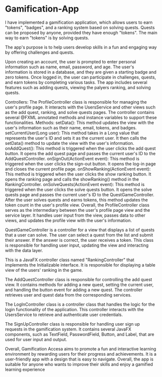 # Gamification-App
I have implemented a gamification application, which allows users to earn "tokens", "badges", and a ranking system based on solving quests. Quests can be proposed by anyone, provided they have enough "tokens". The main way to earn "tokens" is by solving quests.

The app's purpose is to help users develop skills in a fun and engaging way by offering challenges and quests.

Upon creating an account, the user is prompted to enter personal information such as name, email, password, and age. The user's information is stored in a database, and they are given a starting badge and zero tokens. Once logged in, the user can participate in challenges, quests, and earn tokens by completing various tasks.
The app includes several features such as adding quests, viewing the palyers ranking, and solving quests. 

Controllers:
The ProfileController class is responsible for managing the user's profile page. It interacts with the UsersService and other views such as the add quest, ranking, and solve quests pages. The controller contains several @FXML annotated methods and instance variables to support these functionalities.
Methods:
setData(): This method updates the view with the user's information such as their name, email, tokens, and badges.
setCurrentUser(Long user): This method takes in a Long value that represents the user's ID and sets it as the current user. It then calls the setData() method to update the view with the user's information.
onAddQuest(): This method is triggered when the user clicks the add quest button. It opens the add quest page and passes the current user's ID to the AddQuestController.
onSignOut(ActionEvent event): This method is triggered when the user clicks the sign-out button. It opens the log-in page and closes the current profile page.
onShowRanking(ActionEvent event): This method is triggered when the user clicks the show ranking button. It opens the ranking page and calls the showRanking() method in the RankingController.
onSolveQuests(ActionEvent event): This method is triggered when the user clicks the solve quests button. It opens the solve quests page and passes the current user's ID to the QuestGameController. After the user solves quests and earns tokens, this method updates the token count in the user's profile view.
Overall, the ProfileController class serves as the intermediary between the user's profile page view and the service layer. It handles user input from the view, passes data to other views, and updates the profile view with the user's information.

QuestGameController is a controller for a view that displays a list of quests that a user can solve. The user can select a quest from the list and submit their answer. If the answer is correct, the user receives a token. This class is responsible for handling user input, updating the view and interacting with the data layer.

This is a JavaFX controller class named "RankingController" that implements the Initializable interface. It is responsible for displaying a table view of the users' ranking in the game.

The AddQuestController class is responsible for controlling the add quest view. It contains methods for adding a new quest, setting the current user, and handling the button event for adding a new quest. The controller retrieves user and quest data from the corresponding services.

The LogInController class is a controller class that handles the logic for the login functionality of the application. This controller interacts with the UsersService to retrieve and authenticate user credentials.

The SignUpController class is responsible for handling user sign up requests in the gamification system. It contains several JavaFX components, such as TextField, PasswordField, Button, and Label, that are used for user input and output.

Overall, Gamification Accesa aims to promote a fun and interactive learning environment by rewarding users for their progress and achievements. It is a user-friendly app with a design that is easy to navigate. Overall, the app is suitable for anyone who wants to improve their skills and enjoy a gamified learning experience
